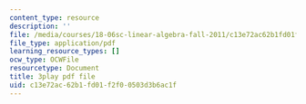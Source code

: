 ```yaml
---
content_type: resource
description: ''
file: /media/courses/18-06sc-linear-algebra-fall-2011/c13e72ac62b1fd01f2f00503d3b6ac1f_BaBoztM9Q1w.pdf
file_type: application/pdf
learning_resource_types: []
ocw_type: OCWFile
resourcetype: Document
title: 3play pdf file
uid: c13e72ac-62b1-fd01-f2f0-0503d3b6ac1f
---
```

